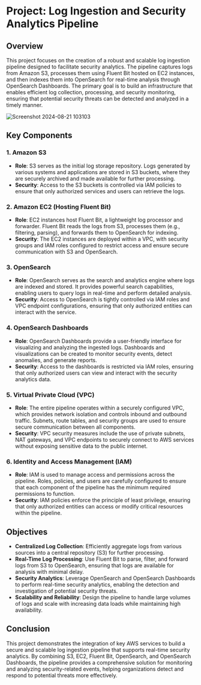# Project: Log Ingestion and Security Analytics Pipeline

## Overview
This project focuses on the creation of a robust and scalable log ingestion pipeline designed to facilitate security analytics. The pipeline captures logs from Amazon S3, processes them using Fluent Bit hosted on EC2 instances, and then indexes them into OpenSearch for real-time analysis through OpenSearch Dashboards. The primary goal is to build an infrastructure that enables efficient log collection, processing, and security monitoring, ensuring that potential security threats can be detected and analyzed in a timely manner.

![Screenshot 2024-08-21 103103](https://github.com/user-attachments/assets/26c4d74e-a44c-48c9-9482-11b52e5e710d)

## Key Components

### 1. Amazon S3
- **Role**: S3 serves as the initial log storage repository. Logs generated by various systems and applications are stored in S3 buckets, where they are securely archived and made available for further processing.
- **Security**: Access to the S3 buckets is controlled via IAM policies to ensure that only authorized services and users can retrieve the logs.

### 2. Amazon EC2 (Hosting Fluent Bit)
- **Role**: EC2 instances host Fluent Bit, a lightweight log processor and forwarder. Fluent Bit reads the logs from S3, processes them (e.g., filtering, parsing), and forwards them to OpenSearch for indexing.
- **Security**: The EC2 instances are deployed within a VPC, with security groups and IAM roles configured to restrict access and ensure secure communication with S3 and OpenSearch.

### 3. OpenSearch
- **Role**: OpenSearch serves as the search and analytics engine where logs are indexed and stored. It provides powerful search capabilities, enabling users to query logs in real-time and perform detailed analysis.
- **Security**: Access to OpenSearch is tightly controlled via IAM roles and VPC endpoint configurations, ensuring that only authorized entities can interact with the service.

### 4. OpenSearch Dashboards
- **Role**: OpenSearch Dashboards provide a user-friendly interface for visualizing and analyzing the ingested logs. Dashboards and visualizations can be created to monitor security events, detect anomalies, and generate reports.
- **Security**: Access to the dashboards is restricted via IAM roles, ensuring that only authorized users can view and interact with the security analytics data.

### 5. Virtual Private Cloud (VPC)
- **Role**: The entire pipeline operates within a securely configured VPC, which provides network isolation and controls inbound and outbound traffic. Subnets, route tables, and security groups are used to ensure secure communication between all components.
- **Security**: VPC security measures include the use of private subnets, NAT gateways, and VPC endpoints to securely connect to AWS services without exposing sensitive data to the public internet.

### 6. Identity and Access Management (IAM)
- **Role**: IAM is used to manage access and permissions across the pipeline. Roles, policies, and users are carefully configured to ensure that each component of the pipeline has the minimum required permissions to function.
- **Security**: IAM policies enforce the principle of least privilege, ensuring that only authorized entities can access or modify critical resources within the pipeline.

## Objectives
- **Centralized Log Collection**: Efficiently aggregate logs from various sources into a central repository (S3) for further processing.
- **Real-Time Log Processing**: Use Fluent Bit to parse, filter, and forward logs from S3 to OpenSearch, ensuring that logs are available for analysis with minimal delay.
- **Security Analytics**: Leverage OpenSearch and OpenSearch Dashboards to perform real-time security analytics, enabling the detection and investigation of potential security threats.
- **Scalability and Reliability**: Design the pipeline to handle large volumes of logs and scale with increasing data loads while maintaining high availability.

## Conclusion
This project demonstrates the integration of key AWS services to build a secure and scalable log ingestion pipeline that supports real-time security analytics. By combining S3, EC2, Fluent Bit, OpenSearch, and OpenSearch Dashboards, the pipeline provides a comprehensive solution for monitoring and analyzing security-related events, helping organizations detect and respond to potential threats more effectively.
